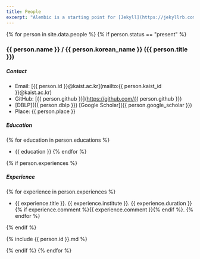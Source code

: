 ```yaml
---
title: People
excerpt: "Alembic is a starting point for [Jekyll](https://jekyllrb.com/) projects. Rather than starting from scratch, this boilerplate is designed to get the ball rolling immediately. Install it, configure it, tweak it, push it."
---
```


{% for person in site.data.people %}
{% if person.status == "present" %}

### <a name="{{ person.id }}"></a> {{ person.name }} / {{ person.korean_name }} ({{ person.title }})

##### Contact

- Email: [{{ person.id }}@kaist.ac.kr](mailto:{{ person.kaist_id }}@kaist.ac.kr)
- GitHub: [{{ person.github }}](https://github.com/{{ person.github }})
- [DBLP]({{ person.dblp }}) [Google Scholar]({{ person.google_scholar }})
- Place: {{ person.place }}

##### Education

{% for education in person.educations %}
- {{ education }}
{% endfor %}


{% if person.experiences %}

##### Experience

{% for experience in person.experiences %}
- {{ experience.title }}. {{ experience.institute }}. {{ experience.duration }}{% if experience.comment %}{{ experience.comment }}{% endif %}.
{% endfor %}

{% endif %}

{% include {{ person.id }}.md %}

{% endif %}
{% endfor %}
